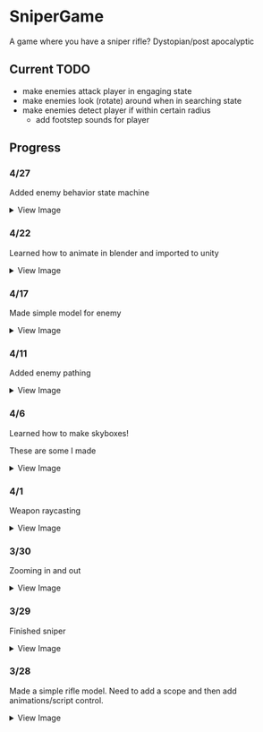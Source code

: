 # SniperGame

A game where you have a sniper rifle? Dystopian/post apocalyptic

## Current TODO

- make enemies attack player in engaging state
- make enemies look (rotate) around when in searching state
- make enemies detect player if within certain radius
    - add footstep sounds for player

## Progress

### 4/27
Added enemy behavior state machine

<details><summary>View Image</summary>

![States](Assets/Resources/Images/enemy_states.gif "states")
</details>

### 4/22
Learned how to animate in blender and imported to unity

<details><summary>View Image</summary>

![Animation](Assets/Resources/Images/animation.gif "animation")
</details>

### 4/17
Made simple model for enemy

<details><summary>View Image</summary>

![Model](Assets/Resources/Images/enemy_model.PNG "model")
</details>

### 4/11
Added enemy pathing

<details><summary>View Image</summary>

![Pathing](Assets/Resources/Images/pathing.gif "pathing")
</details>

### 4/6
Learned how to make skyboxes!

These are some I made

<details><summary>View Image</summary>

![Skybox](Assets/Resources/Images/skyboxes.png "skybox")
</details>

### 4/1 
Weapon raycasting

<details><summary>View Image</summary>

![Fire](Assets/Resources/Images/fire.gif "fire")
</details>

### 3/30
Zooming in and out

<details><summary>View Image</summary>

![Zoom](Assets/Resources/Images/zoom.gif "zoom")
</details>

### 3/29
Finished sniper

<details><summary>View Image</summary>

![Sniper](Assets/Resources/Images/sniperFinished.PNG "sniper")
</details>

### 3/28
Made a simple rifle model. Need to add a scope and then add animations/script control.

<details><summary>View Image</summary>

![Sniper](Assets/Resources/Images/sniper.PNG "sniper")
</details>